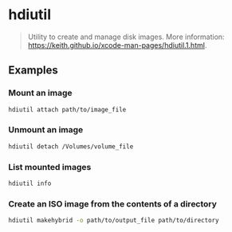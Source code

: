 # hdiutil

> Utility to create and manage disk images. More information: <https://keith.github.io/xcode-man-pages/hdiutil.1.html>.

## Examples

### Mount an image

```bash
hdiutil attach path/to/image_file
```

### Unmount an image

```bash
hdiutil detach /Volumes/volume_file
```

### List mounted images

```bash
hdiutil info
```

### Create an ISO image from the contents of a directory

```bash
hdiutil makehybrid -o path/to/output_file path/to/directory
```
